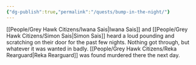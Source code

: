 ```yaml
---
{"dg-publish":true,"permalink":"/quests/bump-in-the-night/"}
---
```


[[People/Grey Hawk Citizens/Iwana Sais\|Iwana Sais]] and [[People/Grey Hawk Citizens/Simon Sais\|Simon Sais]] heard a loud pounding and scratching on their door for the past few nights.  Nothing got through, but whatever it was wanted in badly.  [[People/Grey Hawk Citizens/Reka Rearguard\|Reka Rearguard]] was found murdered there the next day.  